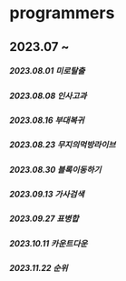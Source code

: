 # programmers

## 2023.07 ~
##### 2023.08.01 미로탈출
##### 2023.08.08 인사고과
##### 2023.08.16 부대복귀
##### 2023.08.23 무지의먹방라이브
##### 2023.08.30 블록이동하기
##### 2023.09.13 가사검색
##### 2023.09.27 표병합
##### 2023.10.11 카운트다운 
##### 2023.11.22 순위